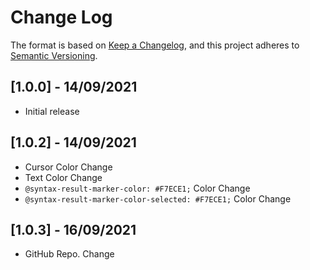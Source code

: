 # Change Log

The format is based on [Keep a Changelog](https://keepachangelog.com/en/1.0.0/),
and this project adheres to [Semantic Versioning](https://semver.org/spec/v2.0.0.html).

## [1.0.0] - 14/09/2021

- Initial release

## [1.0.2] - 14/09/2021

- Cursor Color Change
- Text Color Change
- `@syntax-result-marker-color: #F7ECE1;` Color Change
- `@syntax-result-marker-color-selected: #F7ECE1;` Color Change

## [1.0.3] - 16/09/2021

- GitHub Repo. Change

